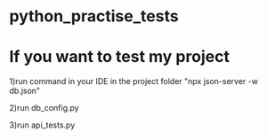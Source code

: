 # python_practise_tests

# If you want to test my project  

1)run command in your IDE in the project folder "npx json-server -w db.json"

2)run db_config.py

3)run api_tests.py
